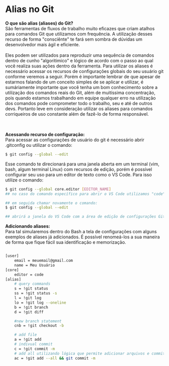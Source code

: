 # Alias no Git
</hr>
<strong>O que são alias (aliases) do Git?</strong></br>
São ferramentas de fluxos de trabalho muito eficazes que criam atalhos para comandos Git que utilizamos com
frequência. A utilização desses recurso de forma "consciênte" te fará sem sombra de dúvidas um desenvolvedor
mais ágil e eficiente.
</br></br>
Eles podem ser utilizados para reproduzir uma sequência de comandos dentro de cunho "algoritimico" e lógico 
de acordo com o passo ao qual você realiza suas ações dentro da ferramenta. Para utilizar os aliases é necessário
acessar os recursos de configurações globais do seu usuário git conforme veremos a seguir. Porém é importante
lembrar de que apesar de estarmos falando de um conceito simples de se aplicar e utilizar, é sumáriamente
importante que você tenha um bom conhecimento sobre a utilização dos comandos reais do Git, além de muitíssima 
concentração, pois quando estamos trabalhando em equipe qualquer erro na utilização dos comandos pode comprometer
todo o trabalho, seu e até de outros devs. Portanto leve em consideração utilizar os aliases para comandos corriqueiros
de uso constante além de fazê-lo de forma responsável.

</br></br>
<strong>Acessando recurso de configuração:</strong></br>
Para acessar as configurações de usuário do git é necessário abrir .gitconfig ou utilizar o comando:
```bash
$ git config --global --edit
```
Esse comando te direcionará para uma janela aberta em um terminal (vim, bash, algum terminal Linux) com recursos de edição, 
porém é possível configurar seu uso para um editor de texto como o VS Code. Para isso utilize o comando:
```bash
$ git config --global core.editor [EDITOR_NAME]
## no caso do comando específico para abrir o VS Code utilizamos "code"

## em seguida chamar novamente o comando:
$ git config --global --edit

## abrirá a janela do VS Code com a área de edição de configurações Git
```
<strong>Adicionando aliases:</strong></br>
Para tal simularemos dentro do Bash a tela de configurações com alguns exemplos de aliases já adicionados.
É possível renomeá-los a sua maneira de forma que fique fácil sua identificação e memorização.
```bash

[user]
	email = meuemail@gmail.com
	name = Meu Usuário
[core]
	editor = code
[alias]
	# query commands
	s = !git status
	ss = !git status -s
	l = !git log
	lo = !git log --oneline
	b = !git branch
	d = !git diff

	#new branch statement
	cnb = !git checkout -b

	# add file
	a = !git add 
	# indivual commit
	c = !git commit -m
	# add all utilizando lógica que permite adicionar arquivos e commitá-los ao mesmo tempo
	ac = !git add --all && git commit -m 
```
